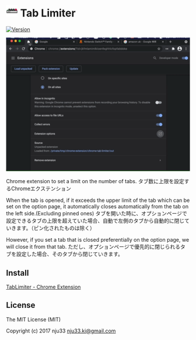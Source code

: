 <h1><img src="https://github.com/nju33/chrome-tab-limiter/blob/v2/dev/icon/icon_16.png?raw=true">&nbsp;Tab Limiter</h1>

[![Version](https://img.shields.io/chrome-web-store/v/obkdmphdfoaajdgdlmfbpdakmgbcpfnp.svg)](https://chrome.google.com/webstore/detail/tab-limiter/obkdmphdfoaajdgdlmfbpdakmgbcpfnp)

![TabLimiter Screenshot](https://github.com/nju33/chrome-tab-limiter/blob/v4/screenshot.gif?raw=true)

Chrome extension to set a limit on the number of tabs.
タブ数に上限を設定するChromeエクステンション

When the tab is opened, if it exceeds the upper limit of the tab which can be set on the option page, it automatically closes automatically from the tab on the left side.(Excluding pinned ones)
タブを開いた時に、オプションページで設定できるタブの上限を超えていた場合、自動で左側のタブから自動的に閉じていきます。（ピン化されたものは除く）

However, if you set a tab that is closed preferentially on the option page, we will close it from that tab.
ただし、オプションページで優先的に閉じられるタブを設定した場合、そのタブから閉じていきます。

## Install

[TabLimiter - Chrome Extension](https://chrome.google.com/webstore/detail/tab-limiter/obkdmphdfoaajdgdlmfbpdakmgbcpfnp/related?utm_source=chrome-ntp-icon)

## License

The MIT License (MIT)

Copyright (c) 2017 nju33 <nju33.ki@gmail.com>
